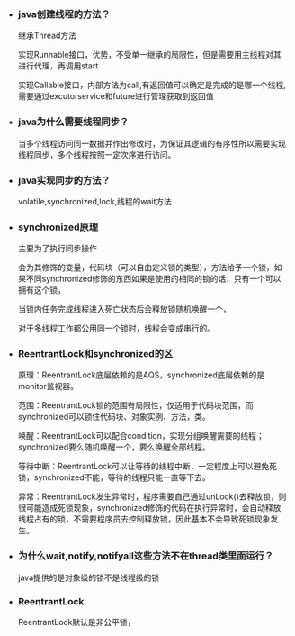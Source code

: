 - ### java创建线程的方法？
  
  继承Thread方法
  
  实现Runnable接口，优势，不受单一继承的局限性，但是需要用主线程对其进行代理，再调用start
  
  实现Callable接口，内部方法为call,有返回值可以确定是完成的是哪一个线程,需要通过excutorservice和future进行管理获取到返回值
- ### java为什么需要线程同步？
  
  当多个线程访问同一数据并作出修改时，为保证其逻辑的有序性所以需要实现线程同步，多个线程按照一定次序进行访问。
- ### java实现同步的方法？
  
  volatile,synchronized,lock,线程的wait方法
- ### synchronized原理
  
  主要为了执行同步操作
  
  会为其修饰的变量，代码块（可以自由定义锁的类型），方法给予一个锁，如果不同synchronized修饰的东西如果是使用的相同的锁的话，只有一个可以拥有这个锁，
  
  当锁内任务完成线程进入死亡状态后会释放锁随机唤醒一个，
  
  对于多线程工作都公用同一个锁时，线程会变成串行的。
- ### ReentrantLock和synchronized的区
  
  原理：ReentrantLock底层依赖的是AQS，synchronized底层依赖的是monitor监视器。
  
  范围：ReentrantLock锁的范围有局限性，仅适用于代码块范围，而synchronized可以锁住代码块、对象实例、方法，类。
  
  唤醒：ReentrantLock可以配合condition，实现分组唤醒需要的线程；synchronized要么随机唤醒一个，要么唤醒全部线程。
  
  等待中断：ReentrantLock可以让等待的线程中断，一定程度上可以避免死锁，synchronized不能，等待的线程只能一直等下去。
  
  异常：ReentrantLock发生异常时，程序需要自己通过unLock()去释放锁，则很可能造成死锁现象，synchronized修饰的代码在执行异常时，会自动释放线程占有的锁，不需要程序员去控制释放锁，因此基本不会导致死锁现象发生。
- ### 为什么wait,notify,notifyall这些方法不在thread类里面运行？
  
  java提供的是对象级的锁不是线程级的锁
- ### ReentrantLock
  
  ReentrantLock默认是非公平锁，